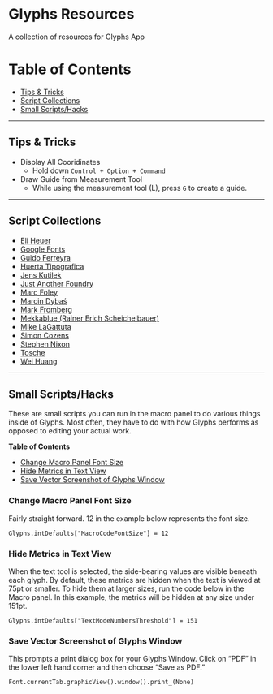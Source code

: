 # Glyphs Resources
A collection of resources for Glyphs App

# Table of Contents
- [Tips & Tricks](#tips--tricks)
- [Script Collections](#script-collections)
- [Small Scripts/Hacks](#small-scriptshacks)

---

## Tips & Tricks

- Display All Cooridinates
  - Hold down `Control + Option + Command`
- Draw Guide from Measurement Tool
  - While using the measurement tool (L), press `G` to create a guide.

---

## Script Collections
- [Eli Heuer](https://github.com/eliheuer/vanilla-free-glyphs-scripts)
- [Google Fonts](https://github.com/googlefonts/gf-glyphs-scripts)
- [Guido Ferreyra](https://github.com/guidoferreyra/Glyphs-Scripts)
- [Huerta Tipografica](https://github.com/huertatipografica/huertatipografica-scripts)
- [Jens Kutilek](https://github.com/jenskutilek/Glyphs-Scripts)
- [Just Another Foundry](https://github.com/justanotherfoundry/font-production)
- [Marc Foley](https://github.com/m4rc1e/mf-glyphs-scripts)
- [Marcin Dybaś](https://github.com/dyyybek/Glyphs-Scripts)
- [Mark Fromberg](https://github.com/Mark2Mark/Glyphsapp-Scripts-Free)
- [Mekkablue (Rainer Erich Scheichelbauer)](https://github.com/mekkablue/Glyphs-Scripts)
- [Mike LaGattuta](https://github.com/mjlagattuta/Glyphs-Scripts)
- [Simon Cozens](https://github.com/simoncozens/GlyphsScripts)
- [Stephen Nixon](https://github.com/thundernixon/glyphs_scripts)
- [Tosche](https://github.com/Tosche/Glyphs-Scripts)
- [Wei Huang](https://github.com/weiweihuanghuang/wei-glyphs-scripts)

---

## Small Scripts/Hacks
These are small scripts you can run in the macro panel to do various things inside of Glyphs. Most often, they have to do with how Glyphs performs as opposed to editing your actual work.

**Table of Contents**
- [Change Macro Panel Font Size](#change-macro-panel-font-size)
- [Hide Metrics in Text View](#hide-metrics-in-text-view)
- [Save Vector Screenshot of Glyphs Window](#save-vector-screenshot-of-glyphs-window)

### Change Macro Panel Font Size
Fairly straight forward. 12 in the example below represents the font size.

`Glyphs.intDefaults["MacroCodeFontSize"] = 12`

### Hide Metrics in Text View
When the text tool is selected, the side-bearing values are visible beneath each glyph. By default, these metrics are hidden when the text is viewed at 75pt or smaller. To hide them at larger sizes, run the code below in the Macro panel. In this example, the metrics will be hidden at any size under 151pt.

`Glyphs.intDefaults["TextModeNumbersThreshold"] = 151`

### Save Vector Screenshot of Glyphs Window
This prompts a print dialog box for your Glyphs Window. Click on “PDF” in the lower left hand corner and then choose “Save as PDF.”

`Font.currentTab.graphicView().window().print_(None)`

